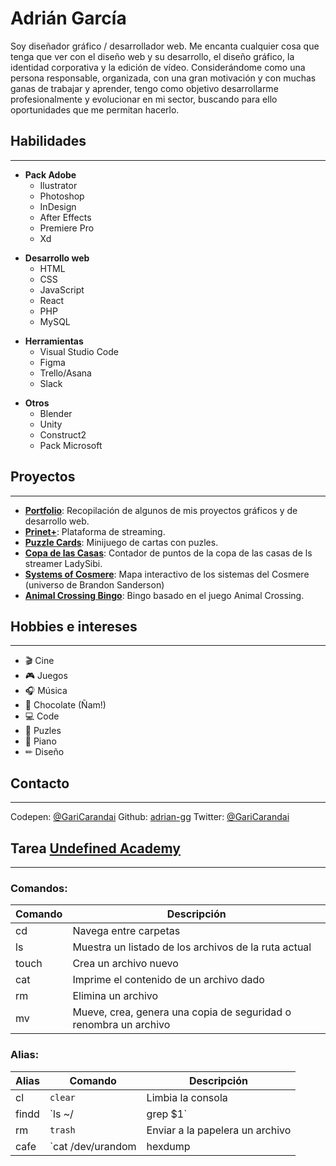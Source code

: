 # Adrián García
Soy diseñador gráfico / desarrollador web. Me encanta cualquier cosa que tenga que
ver con el diseño web y su desarrollo, el diseño gráfico, la identidad corporativa y la
edición de vídeo.
Considerándome como una persona responsable, organizada, con una gran
motivación y con muchas ganas de trabajar y aprender, tengo como objetivo
desarrollarme profesionalmente y evolucionar en mi sector, buscando para ello
oportunidades que me permitan hacerlo.

## Habilidades
---
- **Pack Adobe**
   * Ilustrator
   * Photoshop
   * InDesign
   * After Effects
   * Premiere Pro
   * Xd
* **Desarrollo web**
    * HTML
    * CSS
    * JavaScript
    * React
    * PHP
    * MySQL
- **Herramientas**
    * Visual Studio Code
    * Figma
    * Trello/Asana
    * Slack
* **Otros**
    * Blender
    * Unity
    * Construct2
    * Pack Microsoft

## Proyectos
---
* [**Portfolio**][porfolio]: Recopilación de algunos de mis proyectos gráficos y de desarrollo web.
* [**Prinet+**][prinet]: Plataforma de streaming.
* [**Puzzle Cards**][puzzles]: Minijuego de cartas con puzles.
* [**Copa de las Casas**][ladysibi]: Contador de puntos de la copa de las casas de ls streamer LadySibi.
* [**Systems of Cosmere**][cosmere]: Mapa interactivo de los sistemas del Cosmere (universo de Brandon Sanderson)
* [**Animal Crossing Bingo**][bingoac]: Bingo basado en el juego Animal Crossing.

## Hobbies e intereses
---
* 🎬 Cine
* 🎮 Juegos
* 🎧 Música
* 🍫 Chocolate (Ñam!) 
* 💻 Code
* 🧩 Puzles
* 🎹 Piano
* ✏ Diseño

## Contacto
---
Codepen: [@GariCarandai][codepen]
Github: [adrian-gg][github]
Twitter: [@GariCarandai][twitter]

## Tarea [Undefined Academy][undefined.academy]
---
### Comandos:
| Comando | Descripción                                                      |
| ------- | ---------------------------------------------------------------- |
| cd      | Navega entre carpetas                                            |
| ls      | Muestra un listado de los archivos de la ruta actual             |
| touch   | Crea un archivo nuevo                                            |
| cat     | Imprime el contenido de un archivo dado                          |
| rm      | Elimina un archivo                                               |
| mv      | Mueve, crea, genera una copia de seguridad o renombra un archivo |

### Alias:

| Alias | Comando                                       | Descripción                     |
| ----- | --------------------------------------------- | ------------------------------- |
| cl    | `clear`                                       | Limbia la consola               |
| findd | `ls ~/ | grep $1`                             | Filtro de busqueda              |
| rm    | `trash`                                       | Enviar a la papelera un archivo |
| cafe  | `cat /dev/urandom | hexdump | grep \"ca fe\"` | Voy a por un cafe               |


[//]: # (Links)
[porfolio]: <https://adrian-gg.github.io>
[prinet]: <https://adrian-gg.github.io/prinet-web_react/>
[cosmere]: <https://adrian-gg.github.io/cosmere_systems>
[bingoac]: <https://adrian-gg.github.io/ac_bingo/index.html>
[puzzles]: <https://adrian-gg.github.io/puzzle_cards/>
[ladysibi]: <https://copacasas.ladysibi.com/>
[codepen]: <https://codepen.io/GariCarandai>
[github]: <https://github.com/adrian-gg>
[twitter]: <https://twitter.com/GariCarandai>
[undefined.academy]: <https://undefined.academy/>
